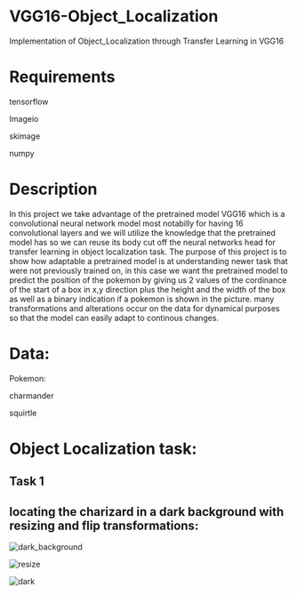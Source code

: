 # VGG16-Object_Localization
Implementation of Object_Localization through Transfer Learning in VGG16

# Requirements

tensorflow

Imageio

skimage

numpy

# Description
In this project we take advantage of the pretrained model VGG16 which is a convolutional neural network model most notabilly for having 16 convolutional layers and we will utilize the knowledge that the pretrained model has so we can reuse its body cut off the neural networks head for transfer learning in object localization task. The purpose of this project is to show how adaptable a pretrained model is at understanding newer task that were not previously trained on, in this case we want the pretrained model to predict the position of the pokemon by giving us 2 values of the cordinance of the start of a box in x,y direction plus the height and the width of the box as well as a binary indication if a pokemon is shown in the picture. many transformations and alterations occur on the data for dynamical purposes so that the model can easily adapt to continous changes.

# Data:
Pokemon:

charmander

squirtle

# Object Localization task:

## Task 1

## locating the charizard in a dark background with resizing and flip transformations:


![dark_background](https://github.com/Santiagor2230/VGG16-Object_Localization/assets/52907423/58a1e448-c840-4cb5-a201-391ebff86071)

![resize](https://github.com/Santiagor2230/VGG16-Object_Localization/assets/52907423/4d79de0e-56b0-4ec8-9435-81d24ca7dd85)

![dark](https://github.com/Santiagor2230/VGG16-Object_Localization/assets/52907423/3174d430-20b3-4b49-b6b0-c9a77578f002)
